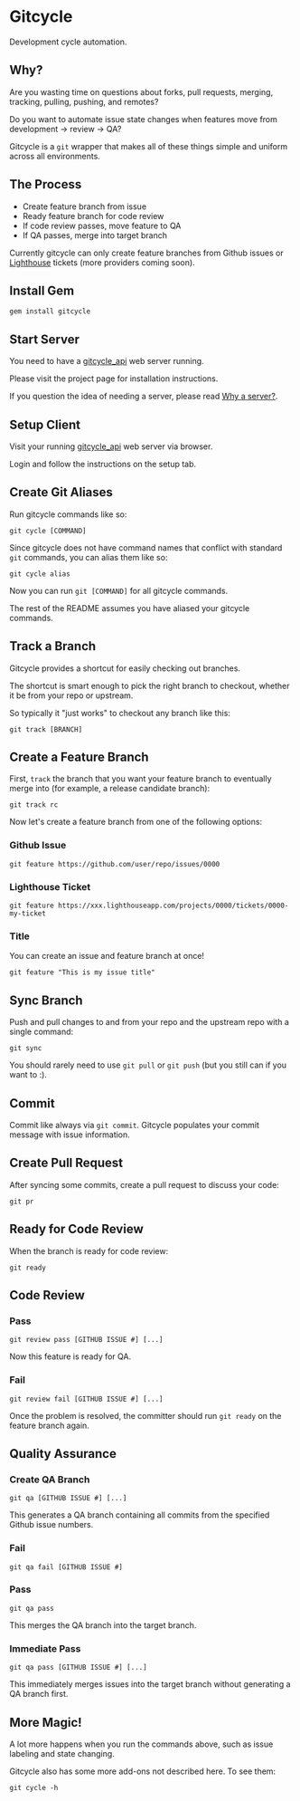Gitcycle
========

Development cycle automation.

Why?
----

Are you wasting time on questions about forks, pull requests, merging, tracking, pulling, pushing, and remotes?

Do you want to automate issue state changes when features move from development -> review -> QA?

Gitcycle is a `git` wrapper that makes all of these things simple and uniform across all environments.

The Process
-----------

* Create feature branch from issue
* Ready feature branch for code review
* If code review passes, move feature to QA
* If QA passes, merge into target branch

Currently gitcycle can only create feature branches from Github issues or [Lighthouse](http://lighthouseapp.com) tickets (more providers coming soon).

Install Gem
-----------

	gem install gitcycle

Start Server
------------

You need to have a [gitcycle_api](https://github.com/winton/gitcycle_api2) web server running.

Please visit the project page for installation instructions.

If you question the idea of needing a server, please read [Why a server?](https://github.com/winton/gitcycle/wiki/Why-a-server%3F).

Setup Client
------------

Visit your running [gitcycle_api](https://github.com/winton/gitcycle_api2) web server via browser.

Login and follow the instructions on the setup tab.

Create Git Aliases
------------------

Run gitcycle commands like so:

	git cycle [COMMAND]

Since gitcycle does not have command names that conflict with standard `git` commands, you can alias them like so:

	git cycle alias

Now you can run `git [COMMAND]` for all gitcycle commands.

The rest of the README assumes you have aliased your gitcycle commands.

Track a Branch
--------------

Gitcycle provides a shortcut for easily checking out branches.

The shortcut is smart enough to pick the right branch to checkout, whether it be from your repo or upstream.

So typically it "just works" to checkout any branch like this:

	git track [BRANCH]

Create a Feature Branch
-----------------------

First, `track` the branch that you want your feature branch to eventually merge into (for example, a release candidate branch):

	git track rc

Now let's create a feature branch from one of the following options:

### Github Issue

	git feature https://github.com/user/repo/issues/0000

### Lighthouse Ticket

	git feature https://xxx.lighthouseapp.com/projects/0000/tickets/0000-my-ticket

### Title

You can create an issue and feature branch at once!

	git feature "This is my issue title"

Sync Branch
-----------

Push and pull changes to and from your repo and the upstream repo with a single command:

	git sync

You should rarely need to use `git pull` or `git push` (but you still can if you want to :).

Commit
------

Commit like always via `git commit`. Gitcycle populates your commit message with issue information.

Create Pull Request
-------------------

After syncing some commits, create a pull request to discuss your code:

	git pr

Ready for Code Review
---------------------

When the branch is ready for code review:

	git ready

Code Review
-----------

### Pass

	git review pass [GITHUB ISSUE #] [...]

Now this feature is ready for QA.

### Fail

	git review fail [GITHUB ISSUE #] [...]

Once the problem is resolved, the committer should run `git ready` on the feature branch again.

Quality Assurance
-----------------

### Create QA Branch

	git qa [GITHUB ISSUE #] [...]

This generates a QA branch containing all commits from the specified Github issue numbers.

### Fail

	git qa fail [GITHUB ISSUE #]

### Pass

	git qa pass

This merges the QA branch into the target branch.

### Immediate Pass

	git qa pass [GITHUB ISSUE #] [...]

This immediately merges issues into the target branch without generating a QA branch first.

More Magic!
-----------

A lot more happens when you run the commands above, such as issue labeling and state changing.

Gitcycle also has some more add-ons not described here. To see them:

	git cycle -h